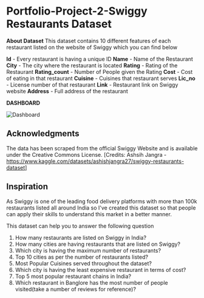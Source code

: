 # Portfolio-Project-2-Swiggy Restaurants Dataset 

**About Dataset**
This dataset contains 10 different features of each restaurant listed on the website of Swiggy which you can find below

**Id** - Every restaurant is having a unique ID
**Name** - Name of the Restaurant
**City** - The city where the restaurant is located
**Rating** - Rating of the Restaurant
**Rating_count** - Number of People given the Rating
**Cost** - Cost of eating in that restaurant
**Cuisine** - Cuisines that restaurant serves
**Lic_no** - License number of that restaurant
**Link** - Restaurant link on Swiggy website
**Address** - Full address of the restaurant

**DASHBOARD**

![Dashboard](https://github.com/AdarshJha5/Portfolio-Project-2-Swiggy/assets/153823115/95fb61ce-725b-426f-ba22-834ff1f9e2f1)

## Acknowledgments

The data has been scraped from the official Swiggy Website and is available under the Creative Commons License.
[Credits: Ashsih Jangra - https://www.kaggle.com/datasets/ashishjangra27/swiggy-restaurants-dataset]

## Inspiration

As Swiggy is one of the leading food delivery platforms with more than 100k restaurants listed all around India so I've created this dataset so that people can apply their skills to understand this market in a better manner.

This dataset can help you to answer the following question

1. How many restaurants are listed on Swiggy in India?
2. How many cities are having restaurants that are listed on Swiggy?
3. Which city is having the maximum number of restaurants?
4. Top 10 cities as per the number of restaurants listed?
5. Most Popular Cuisines served throughout the dataset?
6. Which city is having the least expensive restaurant in terms of cost?
7. Top 5 most popular restaurant chains in India?
8. Which restaurant in Banglore has the most number of people visited(take a number of reviews for reference)?
